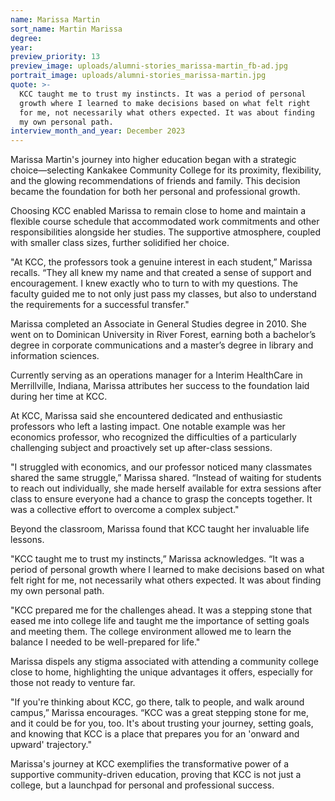 ```yaml
---
name: Marissa Martin
sort_name: Martin Marissa
degree:
year:
preview_priority: 13
preview_image: uploads/alumni-stories_marissa-martin_fb-ad.jpg
portrait_image: uploads/alumni-stories_marissa-martin.jpg
quote: >-
  KCC taught me to trust my instincts. It was a period of personal
  growth where I learned to make decisions based on what felt right
  for me, not necessarily what others expected. It was about finding
  my own personal path.
interview_month_and_year: December 2023
---
```


Marissa Martin's journey into higher education began with a strategic choice—selecting Kankakee Community College for its proximity, flexibility, and the glowing recommendations of friends and family. This decision became the foundation for both her personal and professional growth.

Choosing KCC enabled Marissa to remain close to home and maintain a flexible course schedule that accommodated work commitments and other responsibilities alongside her studies. The supportive atmosphere, coupled with smaller class sizes, further solidified her choice.

"At KCC, the professors took a genuine interest in each student,” Marissa recalls. “They all knew my name and that created a sense of support and encouragement. I knew exactly who to turn to with my questions. The faculty guided me to not only just pass my classes, but also to understand the requirements for a successful transfer."

Marissa completed an Associate in General Studies degree in 2010. She went on to Dominican University in River Forest, earning both a bachelor’s degree in corporate communications and a master’s degree in library and information sciences.

Currently serving as an operations manager for a Interim HealthCare in Merrillville, Indiana, Marissa attributes her success to the foundation laid during her time at KCC.

At KCC, Marissa said she encountered dedicated and enthusiastic professors who left a lasting impact. One notable example was her economics professor, who recognized the difficulties of a particularly challenging subject and proactively set up after-class sessions.

"I struggled with economics, and our professor noticed many classmates shared the same struggle,” Marissa shared. “Instead of waiting for students to reach out individually, she made herself available for extra sessions after class to ensure everyone had a chance to grasp the concepts together. It was a collective effort to overcome a complex subject."

Beyond the classroom, Marissa found that KCC taught her invaluable life lessons.

"KCC taught me to trust my instincts,” Marissa acknowledges. “It was a period of personal growth where I learned to make decisions based on what felt right for me, not necessarily what others expected. It was about finding my own personal path.

"KCC prepared me for the challenges ahead. It was a stepping stone that eased me into college life and taught me the importance of setting goals and meeting them. The college environment allowed me to learn the balance I needed to be well-prepared for life."

Marissa dispels any stigma associated with attending a community college close to home, highlighting the unique advantages it offers, especially for those not ready to venture far.

"If you're thinking about KCC, go there, talk to people, and walk around campus,” Marissa encourages. “KCC was a great stepping stone for me, and it could be for you, too. It's about trusting your journey, setting goals, and knowing that KCC is a place that prepares you for an 'onward and upward' trajectory."

Marissa's journey at KCC exemplifies the transformative power of a supportive community-driven education, proving that KCC is not just a college, but a launchpad for personal and professional success.
